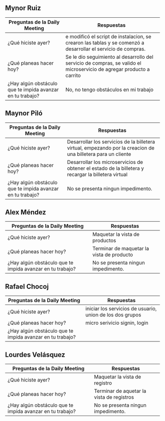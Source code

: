 ## Mynor Ruiz

| Preguntas de la Daily Meeting | Respuestas |
| --- | --- |
| ¿Qué hiciste ayer? |  e modificó el script de instalacion, se crearon las tablas y se comenzó a desarrollar el servicio de compras. |
| ¿Qué planeas hacer hoy? | Se le dio seguimiento al desarrollo del servicio de compras, se valido el microservicio de agregar producto a carrito |
| ¿Hay algún obstáculo que te impida avanzar en tu trabajo? | No, no tengo obstáculos en mi trabajo |

## Maynor Piló

| Preguntas de la Daily Meeting | Respuestas |
| --- | --- |
| ¿Qué hiciste ayer? |Desarrollar los servicios de la billetera virtual, empezando por la creacion de una billetera para un cliente  |
| ¿Qué planeas hacer hoy? |Desarrollar los microservicios de obtener el estado de la billetera y recargar la billetera virtual |
| ¿Hay algún obstáculo que te impida avanzar en tu trabajo? |No se presenta ningun impedimento. |

## Alex Méndez

| Preguntas de la Daily Meeting | Respuestas |
| --- | --- |
| ¿Qué hiciste ayer? |  Maquetar la vista de productos |
| ¿Qué planeas hacer hoy? | Terminar de maquetar la vista de producto |
| ¿Hay algún obstáculo que te impida avanzar en tu trabajo? | No se presenta ningun impedimento. |

## Rafael Chocoj

| Preguntas de la Daily Meeting | Respuestas |
| --- | --- |
| ¿Qué hiciste ayer? |   iniciar los servicios de usuario, union de los dos grupos|
| ¿Qué planeas hacer hoy? | micro serivicio signin, login |
| ¿Hay algún obstáculo que te impida avanzar en tu trabajo? | |

## Lourdes Velásquez

| Preguntas de la Daily Meeting | Respuestas |
| --- | --- |
| ¿Qué hiciste ayer? | Maquetar la vista de registro |
| ¿Qué planeas hacer hoy? | Terminar de aquetar la vista de registros|
| ¿Hay algún obstáculo que te impida avanzar en tu trabajo? |No se presenta ningun impedimento. |